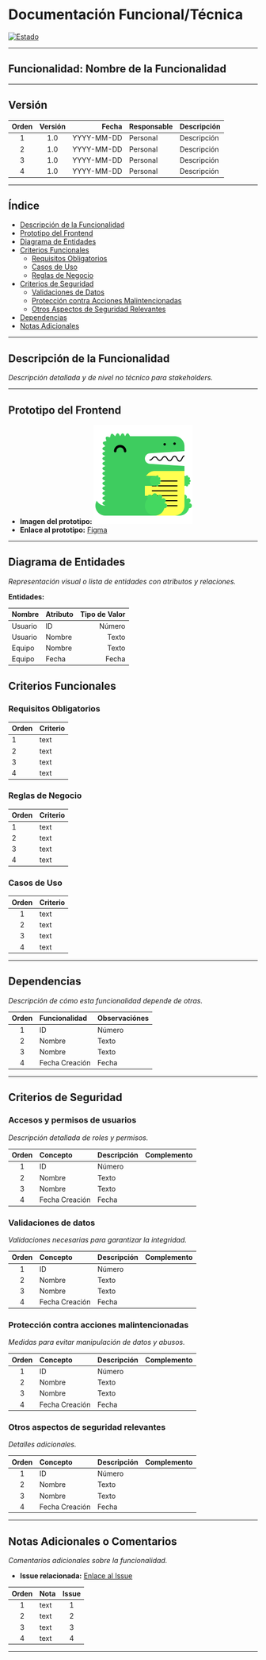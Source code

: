 # Documentación Funcional/Técnica

[![Estado](https://img.shields.io/badge/-Backlog-f7a349?style=social-square&labelColor=f7a349&logo=Ollama&logoColor=black)](//)

[//]: # ( Backlog / #f7a349 | En_proceso / #fff53e | Validando / #6AD9B9 | P_desarrollo / #f1a0f2 | Desarrollado / #1fcb19)

---

## Funcionalidad: Nombre de la Funcionalidad

---

## Versión

| Orden   | Versión | Fecha      |Responsable | Descripción |
|:-------:|:-------:|-----------:|:-----------|:------------|
| 1       | 1.0     | YYYY-MM-DD | Personal   | Descripción |
| 2       | 1.0     | YYYY-MM-DD | Personal   | Descripción |
| 3       | 1.0     | YYYY-MM-DD | Personal   | Descripción |
| 4       | 1.0     | YYYY-MM-DD | Personal   | Descripción |

---

## Índice

- [Descripción de la Funcionalidad](#descripción-de-la-funcionalidad)
- [Prototipo del Frontend](#prototipo-del-frontend)
- [Diagrama de Entidades](#diagrama-de-entidades)
- [Criterios Funcionales](#criterios-funcionales)
  - [Requisitos Obligatorios](#requisitos-obligatorios)
  - [Casos de Uso](#casos-de-uso)
  - [Reglas de Negocio](#reglas-de-negocio)
- [Criterios de Seguridad](#criterios-de-seguridad)
  - [Validaciones de Datos](#validaciones-de-datos)
  - [Protección contra Acciones Malintencionadas](#protección-contra-acciones-malintencionadas)
  - [Otros Aspectos de Seguridad Relevantes](#otros-aspectos-de-seguridad-relevantes)
- [Dependencias](#dependencias)
- [Notas Adicionales](#notas-adicionales-o-comentarios)

---

## Descripción de la Funcionalidad
_Descripción detallada y de nivel no técnico para stakeholders._

---

## Prototipo del Frontend
- **Imagen del prototipo:** ![Prototipo](/img/docusaurus.png)
- **Enlace al prototipo:** [Figma](/img/docusaurus.png)

---

## Diagrama de Entidades
_Representación visual o lista de entidades con atributos y relaciones._


**Entidades:**

| Nombre   | Atributo | Tipo de Valor |
|:---------|:---------|--------------:|
| Usuario  | ID       | Número        |
| Usuario  | Nombre   | Texto         |
| Equipo   | Nombre   | Texto         |
| Equipo   | Fecha    | Fecha         |


## Criterios Funcionales

### Requisitos Obligatorios

| Orden | Criterio  |
|:------|:----------|
| 1     | text      |
| 2     | text      |
| 3     | text      |
| 4     | text      |

### Reglas de Negocio

| Orden | Criterio  |
|:------|:----------|
| 1     | text      |
| 2     | text      |
| 3     | text      |
| 4     | text      |

### Casos de Uso

| Orden | Criterio  |
|:-----:|:----------|
| 1     | text      |
| 2     | text      |
| 3     | text      |
| 4     | text      |

---

## Dependencias
_Descripción de cómo esta funcionalidad depende de otras._

| Orden | Funcionalidad   | Observaciónes |
|:-----:|:----------------|:--------------|
| 1     | ID              | Número        |
| 2     | Nombre          | Texto         |
| 3     | Nombre          | Texto         |
| 4     | Fecha Creación  | Fecha         |

---

## Criterios de Seguridad

### Accesos y permisos de usuarios
_Descripción detallada de roles y permisos._

| Orden | Concepto        | Descripción   | Complemento |
|:-----:|:----------------|:--------------|:------------|
| 1     | ID              | Número        |             |
| 2     | Nombre          | Texto         |             |
| 3     | Nombre          | Texto         |             |
| 4     | Fecha Creación  | Fecha         |             |

### Validaciones de datos
_Validaciones necesarias para garantizar la integridad._

| Orden | Concepto        | Descripción   | Complemento |
|:-----:|:----------------|:--------------|:------------|
| 1     | ID              | Número        |             |
| 2     | Nombre          | Texto         |             |
| 3     | Nombre          | Texto         |             |
| 4     | Fecha Creación  | Fecha         |             |

### Protección contra acciones malintencionadas
_Medidas para evitar manipulación de datos y abusos._


| Orden | Concepto        | Descripción   | Complemento |
|:-----:|:----------------|:--------------|:------------|
| 1     | ID              | Número        |             |
| 2     | Nombre          | Texto         |             |
| 3     | Nombre          | Texto         |             |
| 4     | Fecha Creación  | Fecha         |             |

### Otros aspectos de seguridad relevantes
_Detalles adicionales._

| Orden | Concepto        | Descripción   | Complemento |
|:-----:|:----------------|:--------------|:------------|
| 1     | ID              | Número        |             |
| 2     | Nombre          | Texto         |             |
| 3     | Nombre          | Texto         |             |
| 4     | Fecha Creación  | Fecha         |             |

---

## Notas Adicionales o Comentarios
_Comentarios adicionales sobre la funcionalidad._

- **Issue relacionada:** [Enlace al Issue](/img/docusaurus.png)

| Orden | Nota      | Issue |
|:-----:|:----------|:-----:|
| 1     | text      | 1     |
| 2     | text      | 2     |
| 3     | text      | 3     |
| 4     | text      | 4     |

---